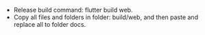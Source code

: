 - Release build command: flutter build web.
- Copy all files and folders in folder: build/web, and then paste and replace all to folder docs.
